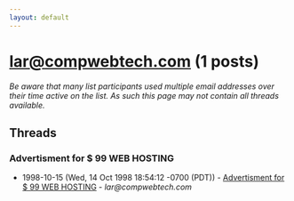 ```yaml
---
layout: default
---
```


# lar@compwebtech.com (1 posts)

_Be aware that many list participants used multiple email addresses over their time active on the list. As such this page may not contain all threads available._

## Threads

### Advertisment for $ 99 WEB HOSTING
+ 1998-10-15 (Wed, 14 Oct 1998 18:54:12 -0700 (PDT)) - [Advertisment for $ 99 WEB HOSTING](/archive/1998/10/7ae2720913844859ffd4e53e8898f5eab453df5d050dfff5393e9eb99873c4d0) - _lar@compwebtech.com_


